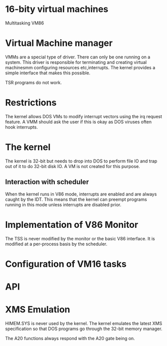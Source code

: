 # 16-bity virtual machines

Multitasking VM86

# Virtual Machine manager

VMMs are a special type of driver. There can only be one running on a system. This driver is responsible for terminating and creating virtual machinesmm configuring resources etc,interrupts. The kernel provides a simple interface that makes this possible.

TSR programs do not work.

# Restrictions

The kernel allows DOS VMs to modify interrupt vectors using the irq request feature. A VMM should ask the user if this is okay as DOS viruses often hook interrupts.

# The kernel

The kernel is 32-bit but needs to drop into DOS to perform file IO and trap out of it to do 32-bit disk IO. A VM is not created for this purpose.

## Interaction with scheduler

When the kernel runs in V86 mode, interrupts are enabled and are always caught by the IDT. This means that the kernel can preempt programs running in this mode unless interrupts are disabled prior.

# Implementation of V86 Monitor

The TSS is never modified by the monitor or the basic V86 interface. It is modified at a per-process basis by the scheduler.

# Configuration of VM16 tasks

# API

# XMS Emulation

HIMEM.SYS is never used by the kernel. The kernel emulates the latest XMS specification so that DOS programs go through the 32-bit memory manager.

The A20 functions always respond with the A20 gate being on.
